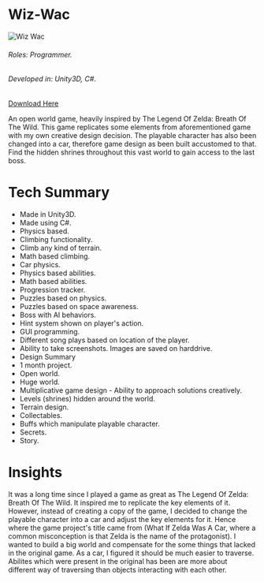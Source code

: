 # Wiz-Wac

![Wiz Wac](http://chronosayo.com/Art/wizwac.png)

###### Roles: Programmer. 
###### Developed in: Unity3D, C#.
[Download Here](http://chronosayo.com/Games/Wiz%20Wac%20(By%20Sayo).zip)

An open world game, heavily inspired by The Legend Of Zelda: Breath Of The Wild. This game replicates some elements from aforementioned game with my own creative design decision. The playable character has also been changed into a car, therefore game design as been built accustomed to that. Find the hidden shrines throughout this vast world to gain access to the last boss.

# Tech Summary
* Made in Unity3D.
* Made using C#.
* Physics based.
* Climbing functionality.
* Climb any kind of terrain.
* Math based climbing.
* Car physics.
* Physics based abilities.
* Math based abilities.
* Progression tracker.
* Puzzles based on physics.
* Puzzles based on space awareness.
* Boss with AI behaviors.
* Hint system shown on player's action.
* GUI programming.
* Different song plays based on location of the player.
* Ability to take screenshots. Images are saved on harddrive.
* Design Summary
* 1 month project.
* Open world.
* Huge world.
* Multiplicative game design - Ability to approach solutions creatively.
* Levels (shrines) hidden around the world.
* Terrain design.
* Collectables.
* Buffs which manipulate playable character.
* Secrets.
* Story.

# Insights
It was a long time since I played a game as great as The Legend Of Zelda: Breath Of The Wild. It inspired me to replicate the key elements of it. However, instead of creating a copy of the game, I decided to change the playable character into a car and adjust the key elements for it. Hence where the game project's title came from (What If Zelda Was A Car, where a common misconception is that Zelda is the name of the protagonist). I wanted to build a big world and compensate for the some things that lacked in the original game. As a car, I figured it should be much easier to traverse. Abilites which were present in the original has been are more about different way of traversing than objects interacting with each other.
